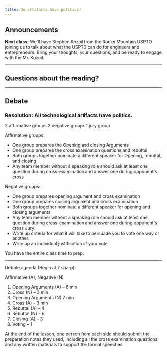 ```yaml
---
title: Do artifacts have politics?
---
```


## Announcements

**Next class:** We'll have Stephen Kozoil from the Rocky Mountain USPTO joining us to talk about what the USPTO can do for engineers and entrepreneurs. Bring your thoughts, your questions, and be ready to engage with the Mr. Kozoil.

---

## Questions about the reading?

---

## Debate

### Resolution: All technological artifacts have politics.

2 affirmative groups
2 negative groups
1 jury group

Affirmative groups:
- One group prepares the Opening and closing Arguments
- One group prepares the cross examination questions and rebuttal
- Both groups together nominate a different speaker for Opening, rebuttal, and closing
- Any team member without a speaking role should ask at least one question during cross-examination and answer one during opponent's cross

Negative groups:
- One group prepares opening argument and cross examination
- One group prepares closing argument and cross examination
- Both groups together nominate a different speaker for opening and closing arguments
- Any team member without a speaking role should ask at least one question during cross-examination and answer one during opponent's cross
Jury:
- Write up criteria for what it will take to persuade you to vote one way or another.
- Write up an individual justification of your vote

You have the entire class time to prep.

---

Debate agenda (Begin at 7 sharp):

Affirmative (A), Negative (N)
1. Opening Arguments (A) – 6 min
1. Cross (N) – 3 min
1. Opening Arguments (N) 7 min
1. Cross (A) – 3 min
1. Rebuttal (A) – 4
1. Rebuttal (N) – 6
1. Closing (A) – 3
1. Voting – 1

At the end of the lesson, one person from each side should submit the preparation notes they used, including all the cross examination questions and any written materials to support the formal speeches.
